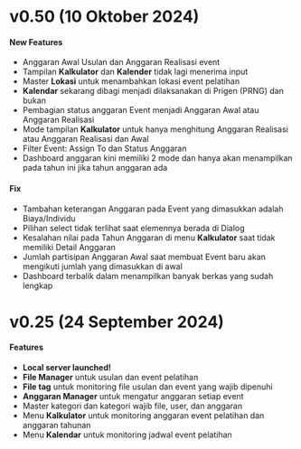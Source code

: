 # v0.50 (10 Oktober 2024)

#### New Features

- Anggaran Awal Usulan dan Anggaran Realisasi event
- Tampilan **Kalkulator** dan **Kalender** tidak lagi menerima input
- Master **Lokasi** untuk menambahkan lokasi event pelatihan
- **Kalendar** sekarang dibagi menjadi dilaksanakan di Prigen (PRNG) dan bukan
- Pembagian status anggaran Event menjadi Anggaran Awal atau Anggaran Realisasi
- Mode tampilan **Kalkulator** untuk hanya menghitung Anggaran Realisasi atau Anggaran Realisasi dan Awal
- Filter Event: Assign To dan Status Anggaran
- Dashboard anggaran kini memiliki 2 mode dan hanya akan menampilkan pada tahun ini jika tahun anggaran ada

#### Fix

- Tambahan keterangan Anggaran pada Event yang dimasukkan adalah Biaya/Individu
- Pilihan select tidak terlihat saat elemennya berada di Dialog
- Kesalahan nilai pada Tahun Anggaran di menu **Kalkulator** saat tidak memiliki Detail Anggaran
- Jumlah partisipan Anggaran Awal saat membuat Event baru akan mengikuti jumlah yang dimasukkan di awal
- Dashboard terbalik dalam menampilkan banyak berkas yang sudah lengkap

# v0.25 (24 September 2024)

#### Features

- **Local server launched!**
- **File Manager** untuk usulan dan event pelatihan
- **File tag** untuk monitoring file usulan dan event yang wajib dipenuhi
- **Anggaran Manager** untuk mengatur anggaran setiap event
- Master kategori dan kategori wajib file, user, dan anggaran
- Menu **Kalkulator** untuk monitoring anggaran event pelatihan dan anggaran tahunan
- Menu **Kalendar** untuk monitoring jadwal event pelatihan
